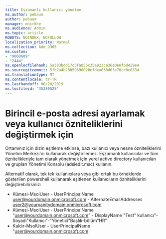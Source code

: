 ```yaml
---
title: Eşzamanlı kullanıcı yönetme
ms.author: pebaum
author: pebaum
manager: mnirkhe
ms.audience: Admin
ms.topic: article
ROBOTS: NOINDEX, NOFOLLOW
localization_priority: Normal
ms.collection: Adm_O365
ms.custom:
- "9000609"
- "2444"
ms.openlocfilehash: 5a383bdd17c5fa055c35a923ca36e0e0f6d429e4
ms.sourcegitcommit: 5fb7a4b28859690020efdea630d03e70cc0e6334
ms.translationtype: MT
ms.contentlocale: tr-TR
ms.lasthandoff: 06/28/2019
ms.locfileid: "35380525"
---
```

# <a name="unable-to-set-primary-email-address-or-change-user-attributes"></a>Birincil e-posta adresi ayarlamak veya kullanıcı özniteliklerini değiştirmek için

Ortamınız için dizin eşitleme etkinse, bazı kullanıcı veya nesne özniteliklerini Yönetim Merkezi'ni kullanarak değiştirilemez.
Eşzamanlı kullanıcılar ve tüm öznitelikleriyle tam olarak yönetmek için yerel active directory kullanıcıları ve grupları Yönetimi Konsolu (adsiedit.msc) kullanın.  

Alternatif olarak, tek tek kullanıcılara veya gibi ortak bu örneklerde gösterilen powershell kullanarak eşitlenen kullanıcıların özniteliklerini değiştirebilirsiniz: 
- Kümesi-MsolUser - UserPrincipalName user@yourdomain.onmicrosoft.com - AlternateEmailAddresses user2@yourvanitydomain.onmicrosoft.com
- Kümesi-MsolUser - UserPrincipalName "user@yourdomain.onmicrosoft.com" - DisplayName "Test" kullanıcı"- Soyadı"Kullanıcı"-"Yönetici"Başlık-bölüm"HR"
- Kaldır-MsolUser - UserPrincipalName "user@yourdomain.onmicrosoft.com